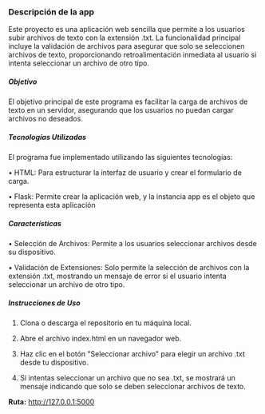 ### Descripción de la app

Este proyecto es una aplicación web sencilla que permite a los usuarios subir archivos de texto con la extensión .txt. La funcionalidad principal incluye la validación de archivos para asegurar que solo se seleccionen archivos de texto, proporcionando retroalimentación inmediata al usuario si intenta seleccionar un archivo de otro tipo.

##### Objetivo

El objetivo principal de este programa es facilitar la carga de archivos de texto en un servidor, asegurando que los usuarios no puedan cargar archivos no deseados. 

##### Tecnologías Utilizadas

El programa fue implementado utilizando las siguientes tecnologías:

• HTML: Para estructurar la interfaz de usuario y crear el formulario de carga.

• Flask: Permite crear la aplicación web, y la instancia app es el objeto que representa esta aplicación

##### Características

• Selección de Archivos: Permite a los usuarios seleccionar archivos desde su dispositivo.

• Validación de Extensiones: Solo permite la selección de archivos con la extensión .txt, mostrando un mensaje de error si el usuario intenta seleccionar un archivo de otro tipo.


##### Instrucciones de Uso

1. Clona o descarga el repositorio en tu máquina local.

2. Abre el archivo index.html en un navegador web.

3. Haz clic en el botón "Seleccionar archivo" para elegir un archivo .txt desde tu dispositivo.

4. Si intentas seleccionar un archivo que no sea .txt, se mostrará un mensaje indicando que solo se deben seleccionar archivos de texto.

**Ruta:** http://127.0.0.1:5000

